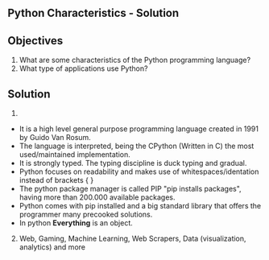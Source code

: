 ## Python Characteristics - Solution

## Objectives

1. What are some characteristics of the Python programming language?
2. What type of applications use Python?

## Solution

1. 

* It is a high level general purpose programming language created in 1991 by Guido Van Rosum.
* The language is interpreted, being the CPython (Written in C) the most used/maintained implementation.
* It is strongly typed. The typing discipline is duck typing and gradual.
* Python focuses on readability and makes use of whitespaces/identation instead of brackets { }
* The python package manager is called PIP "pip installs packages", having more than 200.000 available packages.
* Python comes with pip installed and a big standard library that offers the programmer many precooked solutions.
* In python **Everything** is an object.

2. Web, Gaming, Machine Learning, Web Scrapers, Data (visualization, analytics) and more
